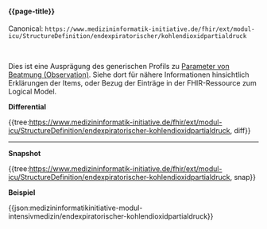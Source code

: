 #### {{page-title}}

Canonical: 
```https://www.medizininformatik-initiative.de/fhir/ext/modul-icu/StructureDefinition/endexpiratorischer/kohlendioxidpartialdruck```

<br> 

Dies ist eine Ausprägung des generischen Profils zu [Parameter von Beatmung (Observation)](https://www.medizininformatik-initiative.de/fhir/ext/modul-icu/StructureDefinition/mii-parameter-von-beatmung). Siehe dort für nähere Informationen hinsichtlich Erklärungen der Items, oder Bezug der Einträge in der FHIR-Ressource zum Logical Model. 


**Differential**

{{tree:https://www.medizininformatik-initiative.de/fhir/ext/modul-icu/StructureDefinition/endexpiratorischer-kohlendioxidpartialdruck, diff}}

---

**Snapshot**

{{tree:https://www.medizininformatik-initiative.de/fhir/ext/modul-icu/StructureDefinition/endexpiratorischer-kohlendioxidpartialdruck, snap}}

**Beispiel**

{{json:medizininformatikinitiative-modul-intensivmedizin/endexpiratorischer-kohlendioxidpartialdruck}}